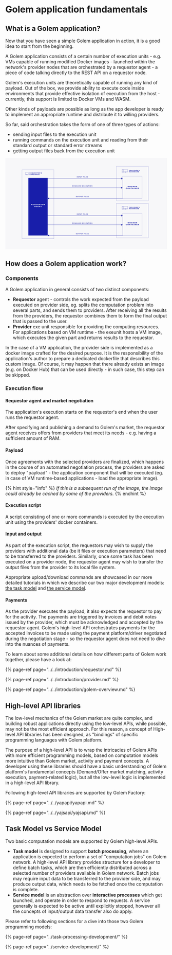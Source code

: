 # Golem application fundamentals

## What is a Golem application?

Now that you have seen a simple Golem application in action, it is a good idea to start from the beginning.

A Golem application consists of a certain number of execution units - e.g. VMs capable of running modified Docker images - launched within the network's provider nodes that are orchestrated by a requestor agent - a piece of code talking directly to the REST API on a requestor node.

Golem's execution units are theoretically capable of running any kind of payload. Out of the box, we provide ability to execute code inside environments that provide effective isolation of execution from the host - currently, this support is limited to Docker VMs and WASM.

Other kinds of payloads are possible as long as the app developer is ready to implement an appropriate runtime and distribute it to willing providers.

So far, said orchestration takes the form of one of three types of actions:

* sending input files to the execution unit
* running commands on the execution unit and reading from their standard output or standard error streams
* getting output files back from the execution unit

![](../../.gitbook/assets/tutorial-05.jpg)

## How does a Golem application work?

### Components

A Golem application in general consists of two distinct components:

* **Requestor** agent - controls the work expected from the payload executed on provider side, eg. splits the computation problem into several parts, and sends them to providers. After receiving all the results from the providers, the requestor combines them to form the final output that is passed to the user.
* **Provider** exe unit responsible for providing the computing resources. For applications based on VM runtime - the exeunit hosts a VM image, which executes the given part and returns results to the requestor.

In the case of a VM application, the provider side is implemented as a docker image crafted for the desired purpose. It is the responsibility of the application's author to prepare a dedicated dockerfile that describes this custom image. Of course, it may happen that there already exists an image \(e.g. on Docker Hub\) that can be used directly - in such case, this step can be skipped.

### Execution flow

#### Requestor agent and market negotiation

The application's execution starts on the requestor's end when the user runs the requestor agent.

After specifying and publishing a demand to Golem's market, the requestor agent receives offers from providers that meet its needs - e.g. having a sufficient amount of RAM.

#### Payload

Once agreements with the selected providers are finalized, which happens in the course of an automated negotiation process, the providers are asked to deploy "payload" - the application component that will be executed \(eg. in case of VM runtime-based applications - load the appropriate image\).

{% hint style="info" %}
_If this is a subsequent run of the image, the image could already be cached by some of the providers._
{% endhint %}

#### Execution script

A script consisting of one or more commands is executed by the execution unit using the providers' docker containers.

#### Input and output

As part of the execution script, the requestors may wish to supply the providers with additional data \(be it files or execution parameters\) that need to be transferred to the providers. Similarly, once some task has been executed on a provider node, the requestor agent may wish to transfer the output files from the provider to its local file system.

Appropriate upload/download commands are showcased in our more detailed tutorials in which we describe our two major development models: [the task model](../task-processing-development/) and [the service model](../service-development/).

#### Payments

As the provider executes the payload, it also expects the requestor to pay for the activity. The payments are triggered by invoices and debit notes issued by the provider, which must be acknowledged and accepted by the requestor agent. Golem's high-level API orchestrates payments for the accepted invoices to be made using the payment platform/driver negotiated during the negotiation stage - so the requestor agent does not need to dive into the nuances of payments.

To learn about some additional details on how different parts of Golem work together, please have a look at:

{% page-ref page="../../introduction/requestor.md" %}

{% page-ref page="../../introduction/provider.md" %}

{% page-ref page="../../introduction/golem-overview.md" %}

## High-level API libraries

The low-level mechanics of the Golem market are quite complex, and building robust applications directly using the low-level APIs, while possible, may not be the most efficient approach. For this reason, a concept of High-level API libraries has been designed, as "bindings" of specific programming languages with Golem platform.

The purpose of a high-level API is to wrap the intricacies of Golem APIs with more efficient programming models, based on computation models more intuitive than Golem market, activity and payment concepts. A developer using these libraries should have a basic understanding of Golem platform's fundamental concepts \(Demand/Offer market matching, activity execution, payment-related logic\), but all the low-level logic is implemented in a high-level API library.

Following high-level API libraries are supported by Golem Factory:

{% page-ref page="../../yapapi/yapapi.md" %}

{% page-ref page="../../yajsapi/yajsapi.md" %}

## Task Model vs Service Model

Two basic computation models are supported by Golem high-level APIs.

* **Task model** is designed to support **batch processing**, where an application is expected to perform a set of "computation jobs" on Golem network. A high-level API library provides structure for a developer to define batch tasks, which are then efficiently distributed across a selected number of providers available in Golem network. Batch jobs may require input data to be transferred to the provider side, and may produce output data, which needs to be fetched once the computation is complete.
* **Service model** is an abstraction over **interactive processes** which get launched, and operate in order to respond to requests. A service generally is expected to be active until explicitly stopped, however all the concepts of input/output data transfer also do apply.

Please refer to following sections for a dive into those two Golem programming models:

{% page-ref page="../task-processing-development/" %}

{% page-ref page="../service-development/" %}

